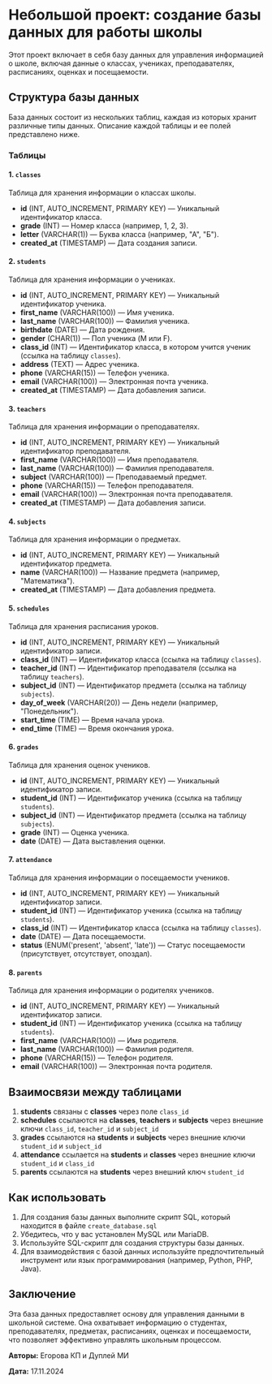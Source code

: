 # Небольшой проект: создание базы данных для работы школы

Этот проект включает в себя базу данных для управления информацией о школе, включая данные о классах, учениках, преподавателях, расписаниях, оценках и посещаемости.

## Структура базы данных

База данных состоит из нескольких таблиц, каждая из которых хранит различные типы данных.
Описание каждой таблицы и ее полей представлено ниже.

### Таблицы

#### 1. `classes`
Таблица для хранения информации о классах школы.

- **id** (INT, AUTO_INCREMENT, PRIMARY KEY) — Уникальный идентификатор класса.
- **grade** (INT) — Номер класса (например, 1, 2, 3).
- **letter** (VARCHAR(1)) — Буква класса (например, "А", "Б").
- **created_at** (TIMESTAMP) — Дата создания записи.

#### 2. `students`
Таблица для хранения информации о учениках.

- **id** (INT, AUTO_INCREMENT, PRIMARY KEY) — Уникальный идентификатор ученика.
- **first_name** (VARCHAR(100)) — Имя ученика.
- **last_name** (VARCHAR(100)) — Фамилия ученика.
- **birthdate** (DATE) — Дата рождения.
- **gender** (CHAR(1)) — Пол ученика (M или F).
- **class_id** (INT) — Идентификатор класса, в котором учится ученик (ссылка на таблицу `classes`).
- **address** (TEXT) — Адрес ученика.
- **phone** (VARCHAR(15)) — Телефон ученика.
- **email** (VARCHAR(100)) — Электронная почта ученика.
- **created_at** (TIMESTAMP) — Дата добавления записи.

#### 3. `teachers`
Таблица для хранения информации о преподавателях.

- **id** (INT, AUTO_INCREMENT, PRIMARY KEY) — Уникальный идентификатор преподавателя.
- **first_name** (VARCHAR(100)) — Имя преподавателя.
- **last_name** (VARCHAR(100)) — Фамилия преподавателя.
- **subject** (VARCHAR(100)) — Преподаваемый предмет.
- **phone** (VARCHAR(15)) — Телефон преподавателя.
- **email** (VARCHAR(100)) — Электронная почта преподавателя.
- **created_at** (TIMESTAMP) — Дата добавления записи.

#### 4. `subjects`
Таблица для хранения информации о предметах.

- **id** (INT, AUTO_INCREMENT, PRIMARY KEY) — Уникальный идентификатор предмета.
- **name** (VARCHAR(100)) — Название предмета (например, "Математика").
- **created_at** (TIMESTAMP) — Дата добавления предмета.

#### 5. `schedules`
Таблица для хранения расписания уроков.

- **id** (INT, AUTO_INCREMENT, PRIMARY KEY) — Уникальный идентификатор записи.
- **class_id** (INT) — Идентификатор класса (ссылка на таблицу `classes`).
- **teacher_id** (INT) — Идентификатор преподавателя (ссылка на таблицу `teachers`).
- **subject_id** (INT) — Идентификатор предмета (ссылка на таблицу `subjects`).
- **day_of_week** (VARCHAR(20)) — День недели (например, "Понедельник").
- **start_time** (TIME) — Время начала урока.
- **end_time** (TIME) — Время окончания урока.

#### 6. `grades`
Таблица для хранения оценок учеников.

- **id** (INT, AUTO_INCREMENT, PRIMARY KEY) — Уникальный идентификатор записи.
- **student_id** (INT) — Идентификатор ученика (ссылка на таблицу `students`).
- **subject_id** (INT) — Идентификатор предмета (ссылка на таблицу `subjects`).
- **grade** (INT) — Оценка ученика.
- **date** (DATE) — Дата выставления оценки.

#### 7. `attendance`
Таблица для хранения информации о посещаемости учеников.

- **id** (INT, AUTO_INCREMENT, PRIMARY KEY) — Уникальный идентификатор записи.
- **student_id** (INT) — Идентификатор ученика (ссылка на таблицу `students`).
- **class_id** (INT) — Идентификатор класса (ссылка на таблицу `classes`).
- **date** (DATE) — Дата посещаемости.
- **status** (ENUM('present', 'absent', 'late')) — Статус посещаемости (присутствует, отсутствует, опоздал).

#### 8. `parents`
Таблица для хранения информации о родителях учеников.

- **id** (INT, AUTO_INCREMENT, PRIMARY KEY) — Уникальный идентификатор записи.
- **student_id** (INT) — Идентификатор ученика (ссылка на таблицу `students`).
- **first_name** (VARCHAR(100)) — Имя родителя.
- **last_name** (VARCHAR(100)) — Фамилия родителя.
- **phone** (VARCHAR(15)) — Телефон родителя.
- **email** (VARCHAR(100)) — Электронная почта родителя.

## Взаимосвязи между таблицами

1. **students** связаны с **classes** через поле `class_id`
2. **schedules** ссылаются на **classes**, **teachers** и **subjects** через внешние ключи `class_id`, `teacher_id` и `subject_id`
3. **grades** ссылаются на **students** и **subjects** через внешние ключи `student_id` и `subject_id`
4. **attendance** ссылается на **students** и **classes** через внешние ключи `student_id` и `class_id`
5. **parents** ссылаются на **students** через внешний ключ `student_id`

## Как использовать

1. Для создания базы данных выполните скрипт SQL, который находится в файле `create_database.sql`
2. Убедитесь, что у вас установлен MySQL или MariaDB.
3. Используйте SQL-скрипт для создания структуры базы данных.
4. Для взаимодействия с базой данных используйте предпочтительный инструмент или язык программирования (например, Python, PHP, Java).

## Заключение

Эта база данных предоставляет основу для управления данными в школьной системе.
Она охватывает информацию о студентах, преподавателях, предметах, расписаниях, оценках и посещаемости, что позволяет эффективно управлять школьным процессом.

**Авторы:** Егорова КП и Дуплей МИ

**Дата:** 17.11.2024
